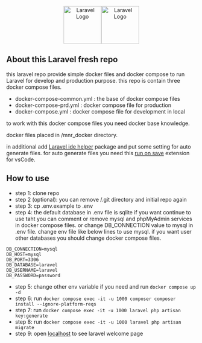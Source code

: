<p align="center"><a href="https://laravel.com" target="_blank"><img src="https://raw.githubusercontent.com/laravel/art/master/logo-lockup/5%20SVG/2%20CMYK/1%20Full%20Color/laravel-logolockup-cmyk-red.svg" height="100" alt="Laravel Logo"></a><img src="https://cdn.worldvectorlogo.com/logos/docker.svg" height="100" alt="Laravel Logo"></p>

## About this Laravel fresh repo

this laravel repo provide simple docker files and docker compose to run Laravel for develop and production purpose.
this repo is contain three docker compose files.

- docker-compose-common.yml : the base of docker compose files
- docker-compose-prd.yml : docker compose file for production
- docker-compose.yml : docker compose file for development in local

to work with this docker compose files you need docker base knowledge.

docker files placed in /mnr_docker directory.

in additional add [Laravel ide helper](https://github.com/barryvdh/laravel-ide-helper) package and put some setting for auto generate files. for auto generate files you need this [run on save](https://marketplace.visualstudio.com/items?itemName=emeraldwalk.RunOnSave) extension for vsCode.

## How to use

- step 1: clone repo
- step 2 (optional): you can remove /.git directory and initial repo again
- step 3: cp .env.example to .env
- step 4: the default database in .env file is sqlite if you want continue to use taht you can comment or remove mysql and phpMyAdmin services in docker compose files. or change DB_CONNECTION value to mysql in .env file. change env file like below lines to use mysql. if you want user other databases you should change docker compose files.

```
DB_CONNECTION=mysql
DB_HOST=mysql
DB_PORT=3306
DB_DATABASE=laravel
DB_USERNAME=laravel
DB_PASSWORD=password
```

- step 5: change other env variable if you need and run `docker compose up -d`
- step 6: run `docker compose exec -it -u 1000 composer composer install --ignore-platform-reqs`
- step 7: run `docker compose exec -it -u 1000 laravel php artisan key:generate`
- step 8: run `docker compose exec -it -u 1000 laravel php artisan migrate`
- step 9: open [localhost](http://localhost) to see laravel welcome page
